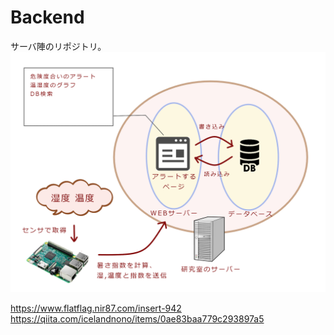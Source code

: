 # Backend
サーバ陣のリポジトリ。
![解説図](https://github.com/Noshin0251/Backend/blob/master/%E8%A7%A3%E8%AA%AC%E5%9B%B3/%E5%9B%B3.png)

https://www.flatflag.nir87.com/insert-942
https://qiita.com/icelandnono/items/0ae83baa779c293897a5
